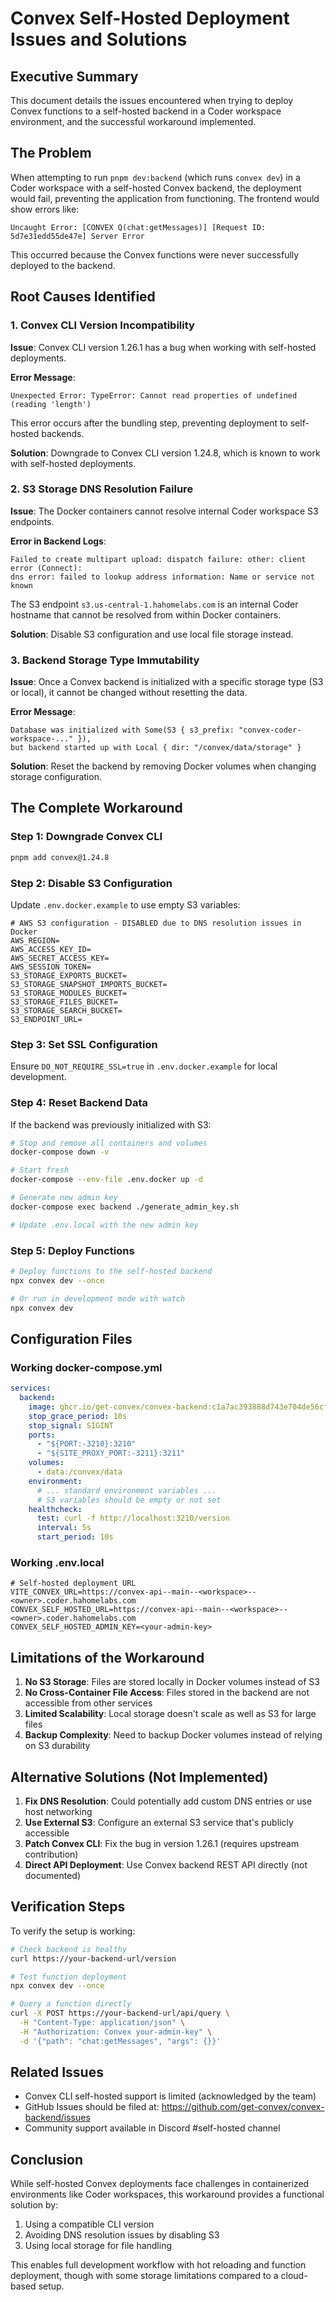 # Convex Self-Hosted Deployment Issues and Solutions

## Executive Summary

This document details the issues encountered when trying to deploy Convex functions to a self-hosted backend in a Coder workspace environment, and the successful workaround implemented.

## The Problem

When attempting to run `pnpm dev:backend` (which runs `convex dev`) in a Coder workspace with a self-hosted Convex backend, the deployment would fail, preventing the application from functioning. The frontend would show errors like:

```
Uncaught Error: [CONVEX Q(chat:getMessages)] [Request ID: 5d7e31edd55de47e] Server Error
```

This occurred because the Convex functions were never successfully deployed to the backend.

## Root Causes Identified

### 1. Convex CLI Version Incompatibility

**Issue**: Convex CLI version 1.26.1 has a bug when working with self-hosted deployments.

**Error Message**:
```
Unexpected Error: TypeError: Cannot read properties of undefined (reading 'length')
```

This error occurs after the bundling step, preventing deployment to self-hosted backends.

**Solution**: Downgrade to Convex CLI version 1.24.8, which is known to work with self-hosted deployments.

### 2. S3 Storage DNS Resolution Failure

**Issue**: The Docker containers cannot resolve internal Coder workspace S3 endpoints.

**Error in Backend Logs**:
```
Failed to create multipart upload: dispatch failure: other: client error (Connect): 
dns error: failed to lookup address information: Name or service not known
```

The S3 endpoint `s3.us-central-1.hahomelabs.com` is an internal Coder hostname that cannot be resolved from within Docker containers.

**Solution**: Disable S3 configuration and use local file storage instead.

### 3. Backend Storage Type Immutability

**Issue**: Once a Convex backend is initialized with a specific storage type (S3 or local), it cannot be changed without resetting the data.

**Error Message**:
```
Database was initialized with Some(S3 { s3_prefix: "convex-coder-workspace-..." }), 
but backend started up with Local { dir: "/convex/data/storage" }
```

**Solution**: Reset the backend by removing Docker volumes when changing storage configuration.

## The Complete Workaround

### Step 1: Downgrade Convex CLI

```bash
pnpm add convex@1.24.8
```

### Step 2: Disable S3 Configuration

Update `.env.docker.example` to use empty S3 variables:

```env
# AWS S3 configuration - DISABLED due to DNS resolution issues in Docker
AWS_REGION=
AWS_ACCESS_KEY_ID=
AWS_SECRET_ACCESS_KEY=
AWS_SESSION_TOKEN=
S3_STORAGE_EXPORTS_BUCKET=
S3_STORAGE_SNAPSHOT_IMPORTS_BUCKET=
S3_STORAGE_MODULES_BUCKET=
S3_STORAGE_FILES_BUCKET=
S3_STORAGE_SEARCH_BUCKET=
S3_ENDPOINT_URL=
```

### Step 3: Set SSL Configuration

Ensure `DO_NOT_REQUIRE_SSL=true` in `.env.docker.example` for local development.

### Step 4: Reset Backend Data

If the backend was previously initialized with S3:

```bash
# Stop and remove all containers and volumes
docker-compose down -v

# Start fresh
docker-compose --env-file .env.docker up -d

# Generate new admin key
docker-compose exec backend ./generate_admin_key.sh

# Update .env.local with the new admin key
```

### Step 5: Deploy Functions

```bash
# Deploy functions to the self-hosted backend
npx convex dev --once

# Or run in development mode with watch
npx convex dev
```

## Configuration Files

### Working docker-compose.yml

```yaml
services:
  backend:
    image: ghcr.io/get-convex/convex-backend:c1a7ac393888d743e704de56cf569a154b4526d4
    stop_grace_period: 10s
    stop_signal: SIGINT
    ports:
      - "${PORT:-3210}:3210"
      - "${SITE_PROXY_PORT:-3211}:3211"
    volumes:
      - data:/convex/data
    environment:
      # ... standard environment variables ...
      # S3 variables should be empty or not set
    healthcheck:
      test: curl -f http://localhost:3210/version
      interval: 5s
      start_period: 10s
```

### Working .env.local

```env
# Self-hosted deployment URL
VITE_CONVEX_URL=https://convex-api--main--<workspace>--<owner>.coder.hahomelabs.com
CONVEX_SELF_HOSTED_URL=https://convex-api--main--<workspace>--<owner>.coder.hahomelabs.com
CONVEX_SELF_HOSTED_ADMIN_KEY=<your-admin-key>
```

## Limitations of the Workaround

1. **No S3 Storage**: Files are stored locally in Docker volumes instead of S3
2. **No Cross-Container File Access**: Files stored in the backend are not accessible from other services
3. **Limited Scalability**: Local storage doesn't scale as well as S3 for large files
4. **Backup Complexity**: Need to backup Docker volumes instead of relying on S3 durability

## Alternative Solutions (Not Implemented)

1. **Fix DNS Resolution**: Could potentially add custom DNS entries or use host networking
2. **Use External S3**: Configure an external S3 service that's publicly accessible
3. **Patch Convex CLI**: Fix the bug in version 1.26.1 (requires upstream contribution)
4. **Direct API Deployment**: Use Convex backend REST API directly (not documented)

## Verification Steps

To verify the setup is working:

```bash
# Check backend is healthy
curl https://your-backend-url/version

# Test function deployment
npx convex dev --once

# Query a function directly
curl -X POST https://your-backend-url/api/query \
  -H "Content-Type: application/json" \
  -H "Authorization: Convex your-admin-key" \
  -d '{"path": "chat:getMessages", "args": {}}'
```

## Related Issues

- Convex CLI self-hosted support is limited (acknowledged by the team)
- GitHub Issues should be filed at: https://github.com/get-convex/convex-backend/issues
- Community support available in Discord #self-hosted channel

## Conclusion

While self-hosted Convex deployments face challenges in containerized environments like Coder workspaces, this workaround provides a functional solution by:
1. Using a compatible CLI version
2. Avoiding DNS resolution issues by disabling S3
3. Using local storage for file handling

This enables full development workflow with hot reloading and function deployment, though with some storage limitations compared to a cloud-based setup.